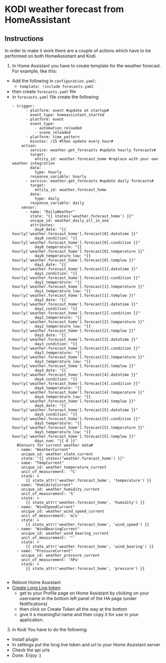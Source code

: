 # KODI weather forecast from HomeAssistant

## Instructions
In order to make it work there are a couple of actions which have to be performed on both HomeAssistant and Kodi.

1. In Home Assistant you have to create template for the weather forecast.
For example, like this:
- Add the following in `configuration.yaml`:
  - `template: !include forecasts.yaml`
- then create `forecasts.yaml` file
- in `forecasts.yaml` file create the following:
    <pre><code>- trigger:
        - platform: event #update at startup#
          event_type: homeassistant_started
        - platform: event
          event_type:
            - automation_reloaded
            - scene_reloaded
        - platform: time_pattern
          minutes: /15 #then update every hour#
      action:
        - service: weather.get_forecasts #update hourly forecasts#
          target:
            entity_id: weather.forecast_home #replace with your own weather integration
          data:
            type: hourly
          response_variable: hourly
        - service: weather.get_forecasts #update daily forecasts#
          target:
            entity_id: weather.forecast_home
          data:
            type: daily
          response_variable: daily
      sensor:
        - name: "DailyWeather"
          state: "{{ states('weather.forecast_home') }}"
          unique_id: weather_daily_all_in_one
          attributes:
            day0_date: "{{ hourly['weather.forecast_home'].forecast[0].datetime }}"
            day0_condition: "{{ hourly['weather.forecast_home'].forecast[0].condition }}"
            day0_temperature: "{{ hourly['weather.forecast_home'].forecast[0].temperature }}"
            day0_temperature_low: "{{ hourly['weather.forecast_home'].forecast[0].templow }}"
            day1_date: "{{ hourly['weather.forecast_home'].forecast[1].datetime }}"
            day1_condition: "{{ hourly['weather.forecast_home'].forecast[1].condition }}"
            day1_temperature: "{{ hourly['weather.forecast_home'].forecast[1].temperature }}"
            day1_temperature_low: "{{ hourly['weather.forecast_home'].forecast[1].templow }}"
            day2_date: "{{ hourly['weather.forecast_home'].forecast[2].datetime }}"
            day2_condition: "{{ hourly['weather.forecast_home'].forecast[2].condition }}"
            day2_temperature: "{{ hourly['weather.forecast_home'].forecast[2].temperature }}"
            day2_temperature_low: "{{ hourly['weather.forecast_home'].forecast[2].templow }}"
            day3_date: "{{ hourly['weather.forecast_home'].forecast[3].datetime }}"
            day3_condition: "{{ hourly['weather.forecast_home'].forecast[3].condition }}"
            day3_temperature: "{{ hourly['weather.forecast_home'].forecast[3].temperature }}"
            day3_temperature_low: "{{ hourly['weather.forecast_home'].forecast[3].templow }}"
            day4_date: "{{ hourly['weather.forecast_home'].forecast[4].datetime }}"
            day4_condition: "{{ hourly['weather.forecast_home'].forecast[4].condition }}"
            day4_temperature: "{{ hourly['weather.forecast_home'].forecast[4].temperature }}"
            day4_temperature_low: "{{ hourly['weather.forecast_home'].forecast[4].templow }}"
            day5_date: "{{ hourly['weather.forecast_home'].forecast[5].datetime }}"
            day5_condition: "{{ hourly['weather.forecast_home'].forecast[5].condition }}"
            day5_temperature: "{{ hourly['weather.forecast_home'].forecast[5].temperature }}"
            day5_temperature_low: "{{ hourly['weather.forecast_home'].forecast[5].templow }}"
            days_num: "{{ 6 }}"
    #Sensors for current weather data#
    - name: "WeatherCurrent"
      unique_id: weather_state_current
      state: "{{ states('weather.forecast_home') }}"
    - name: "TempCurrent"
      unique_id: weather_temperature_current
      unit_of_measurement: '°C'
      state: >
        {{ state_attr('weather.forecast_home', 'temperature') }}
    - name: "HumidityCurrent"
      unique_id: weather_humidity_current
      unit_of_measurement: '%'
      state: >
        {{ state_attr('weather.forecast_home', 'humidity') }}
    - name: "WindSpeedCurrent"
      unique_id: weather_wind_speed_current
      unit_of_measurement: 'm/s'
      state: >
        {{ state_attr('weather.forecast_home', 'wind_speed') }}
    - name: "WindBearingCurrent"
      unique_id: weather_wind_bearing_current
      unit_of_measurement: '°'
      state: >
        {{ state_attr('weather.forecast_home', 'wind_bearing') }}
    - name: "PressureCurrent"
      unique_id: weather_pressure_current
      unit_of_measurement: 'hPa'
      state: >
        {{ state_attr('weather.forecast_home', 'pressure') }}
    </code></pre>
- Reboot Home Assistant
- [Create Long Live token](https://community.home-assistant.io/t/how-to-get-long-lived-access-token/162159/5):
  -  get to your Profile page on Home Assistant by clicking on your username in the bottom left panel of the HA page (under Notifications)
  -  then click on Create Token all the way at the bottom
  -  give it a meaningful name and then copy it for use in your application.
3. In Kodi You have to do the following:
  - Install plugin
  - In settings put the long live token and url to your Home Assistant server
  - Check the api urls
  - Done. Enjoy :) 
